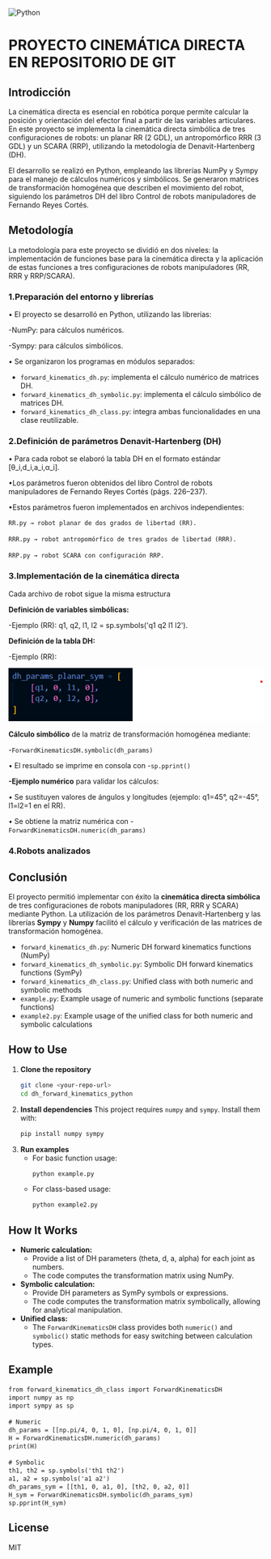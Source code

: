 ![Python](https://img.shields.io/badge/Python-3776AB?style=for-the-badge&logo=python&logoColor=white) 
# PROYECTO CINEMÁTICA DIRECTA EN REPOSITORIO DE GIT
## Introdicción
La cinemática directa es esencial en robótica porque permite calcular la posición y orientación del efector final a partir de las variables articulares. En este proyecto se implementa la cinemática directa simbólica de tres configuraciones de robots: un planar RR (2 GDL), un antropomórfico RRR (3 GDL) y un SCARA (RRP), utilizando la metodología de Denavit-Hartenberg (DH).

El desarrollo se realizó en Python, empleando las librerías NumPy y Sympy para el manejo de cálculos numéricos y simbólicos. Se generaron matrices de transformación homogénea que describen el movimiento del robot, siguiendo los parámetros DH del libro Control de robots manipuladores de Fernando Reyes Cortés.


## Metodología
La metodología para este proyecto se dividió en dos niveles: la implementación de funciones base para la cinemática directa y la aplicación de estas funciones a tres configuraciones de robots manipuladores (RR, RRR y RRP/SCARA).

### 1.Preparación del entorno y librerías
•	El proyecto se desarrolló en Python, utilizando las librerías:

   -NumPy: para cálculos numéricos.
   
   -Sympy: para cálculos simbólicos.
   
•	Se organizaron los programas en módulos separados:

- `forward_kinematics_dh.py`: implementa el cálculo numérico de matrices DH.
- `forward_kinematics_dh_symbolic.py`: implementa el cálculo simbólico de matrices DH.
- `forward_kinematics_dh_class.py`: integra ambas funcionalidades en una clase reutilizable.


### 2.Definición de parámetros Denavit-Hartenberg (DH)
• Para cada robot se elaboró la tabla DH en el formato estándar [θ_i,d_i,a_i,α_i].

•Los parámetros fueron obtenidos del libro Control de robots manipuladores de Fernando Reyes Cortés (págs. 226–237).

•Estos parámetros fueron implementados en archivos independientes:

	RR.py → robot planar de dos grados de libertad (RR).
   
	RRR.py → robot antropomórfico de tres grados de libertad (RRR).
   
	RRP.py → robot SCARA con configuración RRP.


### 3.Implementación de la cinemática directa
Cada archivo de robot sigue la misma estructura

**Definición de variables simbólicas:**

-Ejemplo (RR): q1, q2, l1, l2 = sp.symbols('q1 q2 l1 l2').

**Definición de la tabla DH:**

-Ejemplo (RR):

![DH](ACTI/A.png)

**Cálculo simbólico** de la matriz de transformación homogénea mediante:

-`ForwardKinematicsDH.symbolic(dh_params)`

•	El resultado se imprime en consola con -`sp.pprint()`

**-Ejemplo numérico** para validar los cálculos:

•	Se sustituyen valores de ángulos y longitudes (ejemplo: q1=45°, q2=-45°, l1=l2=1 en el RR).

•	Se obtiene la matriz numérica con -`ForwardKinematicsDH.numeric(dh_params)`

### 4.Robots analizados










## Conclusión
El proyecto permitió implementar con éxito la **cinemática directa simbólica** de tres configuraciones de robots manipuladores (RR, RRR y SCARA) mediante Python. La utilización de los parámetros Denavit-Hartenberg y las librerías **Sympy** y **Numpy** facilitó el cálculo y verificación de las matrices de transformación homogénea.


- `forward_kinematics_dh.py`: Numeric DH forward kinematics functions (NumPy)
- `forward_kinematics_dh_symbolic.py`: Symbolic DH forward kinematics functions (SymPy)
- `forward_kinematics_dh_class.py`: Unified class with both numeric and symbolic methods
- `example.py`: Example usage of numeric and symbolic functions (separate functions)
- `example2.py`: Example usage of the unified class for both numeric and symbolic calculations

## How to Use
1. **Clone the repository**
   ```sh
   git clone <your-repo-url>
   cd dh_forward_kinematics_python
   ```
2. **Install dependencies**
   This project requires `numpy` and `sympy`. Install them with:
   ```sh
   pip install numpy sympy
   ```
3. **Run examples**
   - For basic function usage:
     ```sh
     python example.py
     ```
   - For class-based usage:
     ```sh
     python example2.py
     ```

## How It Works
- **Numeric calculation:**
  - Provide a list of DH parameters (theta, d, a, alpha) for each joint as numbers.
  - The code computes the transformation matrix using NumPy.
- **Symbolic calculation:**
  - Provide DH parameters as SymPy symbols or expressions.
  - The code computes the transformation matrix symbolically, allowing for analytical manipulation.
- **Unified class:**
  - The `ForwardKinematicsDH` class provides both `numeric()` and `symbolic()` static methods for easy switching between calculation types.

## Example
```
from forward_kinematics_dh_class import ForwardKinematicsDH
import numpy as np
import sympy as sp

# Numeric
dh_params = [[np.pi/4, 0, 1, 0], [np.pi/4, 0, 1, 0]]
H = ForwardKinematicsDH.numeric(dh_params)
print(H)

# Symbolic
th1, th2 = sp.symbols('th1 th2')
a1, a2 = sp.symbols('a1 a2')
dh_params_sym = [[th1, 0, a1, 0], [th2, 0, a2, 0]]
H_sym = ForwardKinematicsDH.symbolic(dh_params_sym)
sp.pprint(H_sym)
```

## License
MIT

